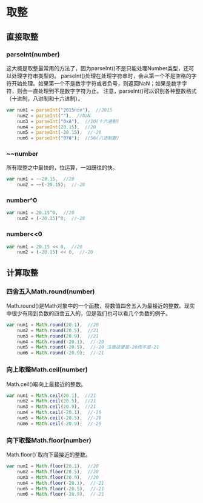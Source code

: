 <!--
 * @Author: tangdaoyong
 * @Date: 2021-04-13 13:40:04
 * @LastEditors: tangdaoyong
 * @LastEditTime: 2021-04-13 13:44:00
 * @Description: js取整
-->
# 取整

## 直接取整

### parseInt(number)

这大概是取整最常用的方法了，因为parseInt()不是只能处理Number类型，还可以处理字符串类型的。
parseInt()处理在处理字符串时，会从第一个不是空格的字符开始处理。如果第一个不是数字字符或者负号，则返回NaN；如果是数字字符，则会一直处理到不是数字字符为止。
注意，parseInt()可以识别各种整数格式（十进制，八进制和十六进制）。
```js
var num1 = parseInt("2015nov"),  //2015
    num2 = parseInt(""),  //NaN
    num3 = parseInt("0xA"),  //10(十六进制)
    num4 = parseInt(20.15),  //20
    num5 = parseInt(-20.15),  //-20
    num6 = parseInt("070");  //56(八进制数)
```

### ~~number

所有取整之中最快的，位运算，一如既往的快。
```js
var num1 = ~~20.15,  //20
    num2 = ~~(-20.15);  //-20
```
### number^0

```js
var num1 = 20.15^0,  //20
    num2 = (-20.15)^0;  //-20
```
### number<<0

```js
var num1 = 20.15 << 0,  //20
    num2 = (-20.15) << 0,  //-20
```

## 计算取整

### 四舍五入Math.round(number)
Math.round()是Math对象中的一个函数，将数值四舍五入为最接近的整数。现实中很少有用到负数的四舍五入的，但是我们也可以看几个负数的例子。
```js
var num1 = Math.round(20.1),  //20
    num2 = Math.round(20.5),  //21
    num3 = Math.round(20.9),  //21
    num4 = Math.round(-20.1),  //-20
    num5 = Math.round(-20.5),  //-20 注意这里是-20而不是-21
    num6 = Math.round(-20.9);  //-21
```
### 向上取整Math.ceil(number)
Math.ceil()取向上最接近的整数。
```js
var num1 = Math.ceil(20.1),  //21
    num2 = Math.ceil(20.5),  //21
    num3 = Math.ceil(20.9),  //21
    num4 = Math.ceil(-20.1),  //-20
    num5 = Math.ceil(-20.5),  //-20
    num6 = Math.ceil(-20.9);  //-20
```
### 向下取整Math.floor(number)
Math.floor()`取向下最接近的整数。
```js
var num1 = Math.floor(20.1),  //20
    num2 = Math.floor(20.5),  //20
    num3 = Math.floor(20.9),  //20
    num4 = Math.floor(-20.1),  //-21
    num5 = Math.floor(-20.5),  //-21
    num6 = Math.floor(-20.9),  //-21
```